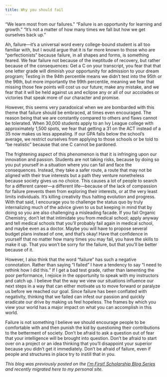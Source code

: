 ```yaml
---
title: Why you should fail
---
```


“We learn most from our failures.” “Failure is an opportunity for learning and growth.” “It’s not a matter of how many times we fall but how we get ourselves back up.”

Ah, failure—it’s a universal word every college-bound student is all too familiar with, but I would argue that it is far more known to those who are “perfectionists” because failure, in all shapes and forms, is something feared. We fear failure not because of the ineptitude of recovery, but rather because of the consequences: Get a C on your transcript, you fear that that one letter grade will diminish your opportunity for admission to your dream program; Testing in the 94th percentile means we didn’t test into the 95th or the 96th, but more importantly the 99th percentile, meaning we fear that missing those few points will cost us our future; make any mistake, and we fear that it will be held against us and eclipse any or all of our accolades or victories that speak more of our character and promise.

However, this seems very paradoxical when we are bombarded with this theme that failure should be embraced, at times even encouraged. The reason being that we are constantly compared to others and flaws cannot be tolerated. When 30,000 students apply to an Ivy League college with approximately 1,500 spots, we fear that getting a 31 on the ACT instead of a 35 now makes us less appealing. If our GPA falls below the school’s average, we restrict ourselves from applying to those schools or be told to “be realistic” because that one C cannot be pardoned.

The frightening aspect of this phenomenon is that it is infringing upon our innovation and passion. Students are not taking risks, because by doing so you put yourself in a situation where you can fail and face the consequences. Instead, they take a safer route, a route that may not be aligned with their true interests but a path they venture nonetheless because society gives us no choice. This causes a lot of people to search for a different career—a different life—because of the lack of compassion for failure prevents them from exploring their interests, or at the very least limits individuals. It’s killing creativity thus halting evolution and progress.
With that said, I encourage you to challenge the status quo by truly internalizing much of the advice given to us but keeping in mind that by doing so you are also challenging a misleading facade. If you fail Organic Chemistry, don’t let that intimidate you from medical school; apply anyway and tell medical schools that you’ll probably fail again in medical school, and maybe even as a doctor. Maybe you will have to propose several budget plans instead of one, and that’s okay! Have that confidence in yourself that no matter how many times you may fail, you have the skills to make it up. That you won’t be sorry for the failure, but that you’ll be better because of it.

However, I also think that the word “failure” has such a negative connotation. Rather than saying “I failed” I have a tendency to say “I need to rethink how I did this.” If I get a bad test grade, rather than lamenting the poor performance, I rejoice in the opportunity to speak with my instructors and catch up. I believe that the way we view our situations influence our next steps in a way that can either motivate us to move forward or paralyze us before we reached our goal. Since failure has been conflated with negativity, thinking that we failed can infest our passion and quickly eradicate our drive by making us feel hopeless. The frames by which you view your world has a major impact on what you can accomplish in this world.

Failure is not something I believe we should encourage people to be comfortable with and then punish the kid by questioning their contributions to the betterment of society. Don’t be afraid to ask a question out of fear that your intelligence will be brought into question. Don’t be afraid to start over on a project or an idea thinking that you’ll disappoint your superior because you didn’t get it immediately. Don’t be afraid of failure, even if people and structures in place try to instill that in you.

*This blog was previously posted on the [I'm First! Scholarship Blog Series](https://imfirst.org/author/gabriel/) and recently migrated here to my personal site.*
